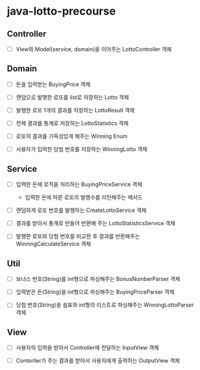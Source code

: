 # java-lotto-precourse

## Controller

- [ ] View와 Model(service, domain)을 이어주는 LottoController 객체 


## Domain

- [ ] 돈을 입력받는 BuyingPrice 객체


- [ ] 랜덤으로 발행한 로또를 list로 저장하는 Lotto 객체


- [ ] 발행한 로또 1개의 결과를 저장하는 LottoResult 객체


- [ ] 전체 결과를 통계로 저장하는 LottoStatistics 객체


- [ ] 로또의 결과를 가독성있게 해주는 Winning Enum


- [ ] 사용자가 입력한 당첨 번호를 저장하는 WinningLotto 객체


## Service

- [ ] 입력한 돈에 로직을 처리하는 BuyingPriceService 객체

  - 입력한 돈에 따른 로또의 발행수를 리턴해주는 메서드


- [ ] 랜덤하게 로또 번호를 발행하는 CreateLottoService 객체


- [ ] 결과를 받아서 통계로 만들어 반환해 주는 LottoStatisticsService 객체


- [ ] 발행한 로또와 당첨 번호를 비교한 후 결과를 반환해주는 WinningCalculateService 객체 


## Util

- [ ] 보너스 번호(String)를 int형으로 파싱해주는 BonusNumberParser 객체


- [ ] 입력받은 돈(String)을 int형으로 파싱해주는 BuyingPriceParser 객체


- [ ] 당첨 번호(String)을 쉼표와 int형의 리스트로 파싱해주는 WinningLottoParser 객체


## View

- [ ] 사용자의 입력을 받아서 Controller에 전달하는 InputView 객체


- [ ] Contorller가 주는 결과를 받아서 사용자에게 출력하는 OutputView 객체

